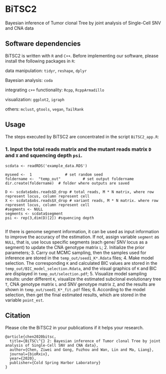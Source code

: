 # BiTSC2
Bayesian inference of Tumor clonal Tree by joint analysis of Single-Cell SNV and CNA data

## Software dependencies
BiTSC2 is written with `R` and `C++`. Before implementing our software, please install the following packages in `R`:

data manipulation: `tidyr`, `reshape`, `dplyr`

Bayesian analysis: `coda`

integrating `c++` functionality: `Rcpp`, `RcppArmadillo`

visualization: `ggplot2`, `igraph`

others: `mclust`, `gtools`, `vegan`, `TailRank`




## Usage
The steps executed by BiTSC2 are concentrated in the script `BiTSC2_app.R`:

### 1. Input the total reads matrix and the mutant reads matrix `D` and `X` and squencing depth `psi`. 
```
scdata <- readRDS('example_data.RDS')

myseed <-  1               # set random seed
foldername <-  "temp_out"          # set output foldername
dir.create(foldername)  # folder where outputs are saved

D <- scdata$obs.reads$D_drop # total reads, M * N matrix, where row represent locus, column represent cell
X <- scdata$obs.reads$X_drop # variant reads, M * N matrix. where row represent locus, column represent cell
#segments <- NULL
segments <- scdata$segment
psi <- rep(3,dim(D)[2]) #squencing depth
 
 ```
 If there is genome segment information, it can be used as input information to improve the accuracy of the estimation. If not, assign variable `segment` as `NULL`, that is, use locus specific segments (each gene/ SNV locus as a segment) to update the CNA genotype matrix `L`;
2. Initialize the prior parameters;
3. Carry out MCMC sampling, then the samples used for inference are stored in the `temp_out/seed1_K*.Rdata` files;
4. Make model selection. The corresponding `K` and calculated BIC values are stored in the `temp_out/BIC_model_selection.Rdata`, and the visual graphics of `K` and BIC are displayed in `temp_out/selection.pdf`;
5. Visualize model sampling results: under different `K`, visualize the estimated subclonal evolutionary tree `T`, CNA genotype matrix `L` and SNV genotype matrix `Z`, and the results are shown in `temp_out/seed1_K*_fit.pdf` files;
6. According to the model selection, then get the final estimated results, which are stored in the variable `point_est`.


## Citation
Please cite the BiTSC2 in your publications if it helps your research.
```
@article{chen2020bitsc,
  title={BiTSC\^{} 2: Bayesian inference of Tumor clonal Tree by joint analysis of Single-Cell SNV and CNA data},
  author={Chen, Ziwei and Gong, Fuzhou and Wan, Lin and Ma, Liang},
  journal={bioRxiv},
  year={2020},
  publisher={Cold Spring Harbor Laboratory}
}

```
